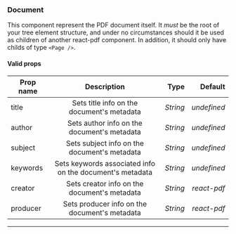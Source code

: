 ### Document
This component represent the PDF document itself. It *must* be the root of your tree element structure, and under no circumstances should it be used as children of another react-pdf component. In addition, it should only have childs of type `<Page />`.

#### Valid props

| Prop name              | Description                                               |  Type    | Default     |
| ---------------------- |:---------------------------------------------------------:| --------:| -----------:|
| title                  | Sets title info on the document's metadata                | *String* | _undefined_ |
| author                 | Sets author info on the document's metadata               | *String* | _undefined_ |
| subject                | Sets subject info on the document's metadata              | *String* | _undefined_ |
| keywords               | Sets keywords associated info on the document's metadata  | *String* | _undefined_ |
| creator                | Sets creator info on the document's metadata              | *String* | _react-pdf_ |
| producer               | Sets producer info on the document's metadata             | *String* | _react-pdf_ |

---
